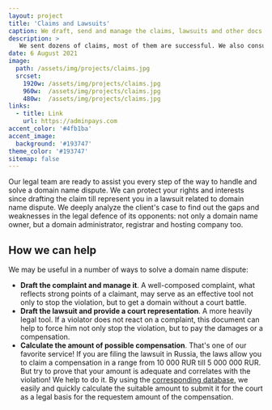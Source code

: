 ```yaml
---
layout: project
title: 'Claims and Lawsuits'
caption: We draft, send and manage the claims, lawsuits and other docs on domain name disputes (including the UDRP).
description: >
   We sent dozens of claims, most of them are successful. We also consult others to prepare lawsuits.  
date: 6 August 2021
image: 
  path: /assets/img/projects/claims.jpg
  srcset: 
    1920w: /assets/img/projects/claims.jpg
    960w:  /assets/img/projects/claims.jpg
    480w:  /assets/img/projects/claims.jpg
links:
  - title: Link
    url: https://adminpays.com
accent_color: '#4fb1ba'
accent_image:
  background: '#193747'
theme_color: '#193747'
sitemap: false
---
```


Our legal team are ready to assist you every step of the way to handle and solve a domain name dispute. We can protect your rights and interests since drafting the claim till represent you in a lawsuit related to domain name dispute. We deeply analyze the client's case to find out the gaps and weaknesses in the legal defence of its opponents: not only a domain name owner, but a domain administrator, registrar and hosting company too.

## How we can help

We may be useful in a number of ways to solve a domain name dispute:

* **Draft the complaint and manage it**. A well-composed complaint, what reflects strong points of a claimant, may serve as an effective tool not only to stop the violation, but to get a domain without a court battle. 
* **Draft the lawsuit and provide a court representation**. A more heavily legal tool. If a violator does not react on a complaint, this document can help to force him not only stop the violation, but to pay the damages or a compensation.
* **Calculate the amount of possible compensation**. That's one of our favorite service! If you are filing the lawsuit in Russia, the laws allow you to claim a compensation in a range from 10 000 RUR till 5 000 000 RUR. But try to prove that your amount is adequate and correlates with the violation! We help to do it. By using the [corresponding database](./databases/), we easily and quickly calculate the suitable amount to submit it for the court as a legal basis for the requestem amount of the compensation.
